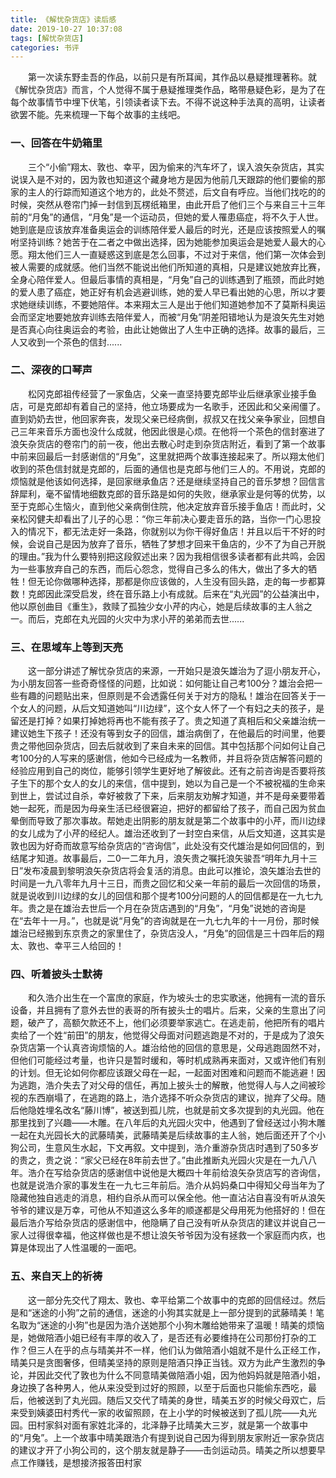 ```yaml
---
title: 《解忧杂货店》读后感
date: 2019-10-27 10:37:08
tags: [解忧杂货店]
categories: 书评
---
```

&emsp;&emsp;第一次读东野圭吾的作品，以前只是有所耳闻，其作品以悬疑推理著称。就《解忧杂货店》而言，个人觉得不属于悬疑推理类作品，略带悬疑色彩，是为了在每个故事情节中埋下伏笔，引领读者读下去。不得不说这种手法真的高明，让读者欲罢不能。先来梳理一下每个故事的主线吧。

### 一、回答在牛奶箱里

&emsp;&emsp;三个“小偷”翔太、敦也、幸平，因为偷来的汽车坏了，误入浪矢杂货店，其实说误入是不对的，因为敦也知道这个藏身地方是因为他前几天跟踪的他们要偷的那家的主人的行踪而知道这个地方的，此处不赘述，后文自有呼应。当他们找吃的的时候，突然从卷帘门掉一封信到瓦楞纸箱里，由此开启了他们三个与来自三十三年前的“月兔”的通信，“月兔”是一个运动员，但她的爱人罹患癌症，将不久于人世。她到底是应该放弃准备奥运会的训练陪伴爱人最后的时光，还是应该按照爱人的嘱咐坚持训练？她苦于在二者之中做出选择，因为她能参加奥运会是她爱人最大的心愿。翔太他们三人一直疑惑这到底是怎么回事，不过对于来信，他们第一次体会到被人需要的成就感。他们当然不能说出他们所知道的真相，只是建议她放弃比赛，全身心陪伴爱人。但最后事情的真相是，“月兔”自己的训练遇到了瓶颈，而此时她的爱人患了癌症，她正好有机会逃避训练，她的爱人早已看出她的心思，所以才要求她继续训练，不要她陪伴。本来翔太三人是出于他们知道她参加不了莫斯科奥运会而坚定地要她放弃训练去陪伴爱人，而被“月兔”阴差阳错地认为是浪矢先生对她是否真心向往奥运会的考验，由此让她做出了人生中正确的选择。故事的最后，三人又收到一个茶色的信封......

### 二、深夜的口琴声

&emsp;&emsp;松冈克郎祖传经营了一家鱼店，父亲一直坚持要克郎毕业后继承家业接手鱼店，可是克郎却有着自己的坚持，他立场要成为一名歌手，还因此和父亲闹僵了。直到奶奶去世，他回家奔丧，发现父亲已经病倒，叔叔又在找父亲争家业，回想自己三年来音乐方面也没什么成就，他因此很是心烦。在他将一个茶色的信封塞进了浪矢杂货店的卷帘门的前一夜，他出去散心时走到杂货店附近，看到了第一个故事中前来回最后一封感谢信的“月兔”，这里就把两个故事连接起来了。所以翔太他们收到的茶色信封就是克郎的，后面的通信也是克郎与他们三人的。不用说，克郎的烦恼就是他该如何选择，是回家继承鱼店？还是继续坚持自己的音乐梦想？回信言辞犀利，毫不留情地细数克郎的音乐路是如何的失败，继承家业是何等的优势，以至于克郎心生恼火，直到他父亲病倒住院，他决定放弃音乐接手鱼店！而此时，父亲松冈健夫却看出了儿子的心思：“你三年前决心要走音乐的路，当你一门心思投入的情况下，都无法走好一条路，你就别以为你干得好鱼店！并且以后干不好的时候，会说自己是因为放弃了音乐，牺牲了梦想才回来干鱼店的，少不了为自己开脱的理由。”我为什么要特别把这段叙述出来？因为我相信很多读者都有此共鸣，会因为一些事放弃自己的东西，而后心怨念，觉得自己多么的伟大，做出了多大的牺牲！但无论你做哪种选择，那都是你应该做的，人生没有回头路，走的每一步都算数！克郎因此深受启发，终在音乐路上小有成就。后来在“丸光园”的公益演出中，他以原创曲目《重生》，救赎了孤独少女小芹的内心，她是后续故事的主人翁之一。而后，克郎在丸光园的火灾中为求小芹的弟弟而去世......

### 三、在思域车上等到天亮

&emsp;&emsp;这一部分讲述了解忧杂货店的来源，一开始只是浪矢雄治为了逗小朋友开心，为小朋友回答一些奇奇怪怪的问题，比如说：如何能让自己考100分？雄治会把一些有趣的问题贴出来，但原则是不会透露任何关于对方的隐私！雄治在回答关于一个女人的问题，从后文知道她叫“川边绿”，这个女人怀了一个有妇之夫的孩子，是留还是打掉？如果打掉她将再也不能有孩子了。贵之知道了真相后和父亲雄治统一建议她生下孩子！还没有等到女子的回信，雄治病倒了，在他最后的时间里，他要贵之带他回杂货店，回去后就收到了来自未来的回信。其中包括那个问如何让自己考100分的人写来的感谢信，他如今已经成为一名教师，并且将杂货店解答问题的经验应用到自己的岗位，能够引领学生更好地了解彼此。还有之前咨询是否要将孩子生下的那个女人的女儿的来信，信中提到，她以为自己是一个不被祝福的生命来到世上，尝试过自杀，幸好被救了下来，后来朋友劝解才知道，并不是母亲要带着她一起死，而是因为母亲生活已经很窘迫，把好的都留给了孩子，而自己因为贫血晕倒而导致了那次事故。帮她走出阴影的朋友就是第二个故事中的小芹，而川边绿的女儿成为了小芹的经纪人。雄治还收到了一封空白来信，从后文知道，这其实是敦也因为好奇而故意写给杂货店的“咨询信”，此处没有交代雄治是如何回信的，到结尾才知道。故事最后，二0一二年九月，浪矢贵之嘱托浪矢骏吾“明年九月十三日”发布凌晨到黎明浪矢杂货店将会复活的消息。由此可以推论，浪矢雄治去世的时间是一九八零年九月十三日，而贵之回忆和父亲一年前的最后一次回信的场景，就是说收到川边绿的女儿的回信和那个提考100分问题的人的回信都是在一九七九年。贵之是在雄治去世后一个月在杂货店遇到的“月兔”，“月兔”说她的咨询是在“去年十一月。”，也就是说“月兔”的咨询就是在一九七九年的十一月份，那时候雄治已经搬到东京贵之的家里住了，杂货店没人，“月兔”的回信是三十四年后的翔太、敦也、幸平三人给回的！

### 四、听着披头士默祷

&emsp;&emsp;和久浩介出生在一个富庶的家庭，作为坡头士的忠实歌迷，他拥有一流的音乐设备，并且拥有了意外去世的表哥的所有披头士的唱片。后来，父亲的生意出了问题，破产了，高额欠款还不上，他们必须要举家逃亡。在逃走前，他把所有的唱片卖给了一个姓“前田”的朋友，他觉得父母面对问题逃跑是不对的，于是成为了浪矢杂货店第一个认真咨询烦恼的人。雄治给他的回信的意思是，父母逃跑固然不对，但他们可能经过考量，也许只是暂时缓和，等时机成熟再来面对，又或许他们有别的计划。但无论如何你都应该跟父母在一起，一起面对困难和问题而不能逃避！因为逃跑，浩介失去了对父母的信任，再加上披头士的解散，他觉得人与人之间被珍视的东西崩塌了，在逃跑的路上，浩介选择不听众杂货店的建议，抛弃了父母。随后他隐姓埋名改名“藤川博”，被送到孤儿院，也就是前文多次提到的丸光园。他在那里找到了兴趣——木雕。在八年后的丸光园火灾中，他遇到了曾经送过小狗木雕一起在丸光园长大的武藤晴美，武藤晴美是后续故事的主人翁，她后面还开了个小狗公司，生意风生水起，下文再叙。文中提到，浩介重游杂货店时遇到了50多岁的贵之，贵之说：“家父已经在8年前去世了。”由此推断丸光园火灾是在一九八八年。浩介在写给杂货店的感谢信中说他是大概四十年前给浪矢杂货店写的咨询信，也就是说浩介家的事发生在一九七三年前后。浩介从妈妈桑口中得知父母当年为了隐藏他独自逃走的消息，相约自杀从而可以保全他。他一直沾沾自喜没有听从浪矢爷爷的建议是万幸，可他从不知道这么多年的顺遂都是父母用死为他搭好的！但在最后浩介写给杂货店的感谢信中，他隐瞒了自己没有听从杂货店的建议并说自己一家人过得很幸福，他这样做也是不想让浪矢爷爷因为没有拯救一个家庭而内疚，也算是体现出了人性温暖的一面吧。

### 五、来自天上的祈祷

&emsp;&emsp;这一部分先交代了翔太、敦也、幸平给第二个故事中的克郎的回信经过。然后是和“迷途的小狗”之前的通信，迷途的小狗其实就是上一部分提到的武藤晴美！笔名取为“迷途的小狗”也是因为浩介送她那个小狗木雕给她带来了温暖！晴美的烦恼是，她做陪酒小姐已经有丰厚的收入了，是否还有必要维持在公司那份打杂的工作？但三人在乎的点与晴美并不一样，他们认为做陪酒小姐就不是什么正经工作，晴美只是贪图奢侈，但晴美坚持的原则是陪酒只挣正当钱。双方为此产生激烈的争论，并因此交代了敦也为什么不同意晴美做陪酒小姐，因为他妈妈就是陪酒小姐，身边换了各种男人，他从来没受到过好的照顾，以至于后面也只能偷东西吃，最后，他被送到了丸光园。随后又交代了晴美的身世，晴美五岁的时候父母双亡，后来受到姨婆田村秀代一家的收留照顾，在上小学的时候被送到了孤儿院——丸光园。田村家斜对面有家姓北泽的，北泽静子比晴美大三岁，就是第一个故事中的“月兔”。上一个故事中晴美跟浩介有提到说自己因为得到朋友家附近一家杂货店的建议才开了小狗公司的，这个朋友就是静子——击剑运动员。晴美之所以想要早点工作赚钱，是想接济报答田村家